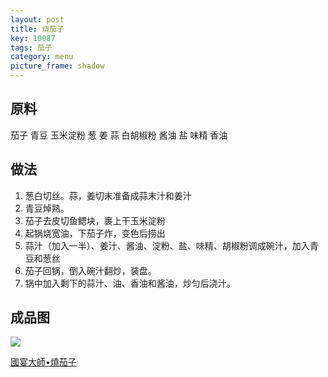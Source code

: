 ```yaml
---
layout: post
title: 烧茄子
key: 10087
tags: 茄子
category: menu
picture_frame: shadow
---
```


## 原料

茄子 青豆 玉米淀粉 葱 姜 蒜 白胡椒粉 酱油 盐 味精 香油


<!--more-->

## 做法
1. 葱白切丝。蒜，姜切末准备成蒜末汁和姜汁
2. 青豆焯熟。
3. 茄子去皮切鱼鳃块，裹上干玉米淀粉
4. 起锅烧宽油，下茄子炸，变色后捞出
5. 蒜汁（加入一半）、姜汁、酱油、淀粉、盐、味精、胡椒粉调成碗汁，加入青豆和葱丝
6. 茄子回锅，倒入碗汁翻炒，装盘。
7. 锅中加入剩下的蒜汁、油、香油和酱油，炒匀后浇汁。




## 成品图

![](https://s3.us-west-1.amazonaws.com/menchi.xyz/%E7%83%A7%E8%8C%84%E5%AD%90.jpg)

[國宴大師•燒茄子](https://youtu.be/cgBtGa4l9dM)

